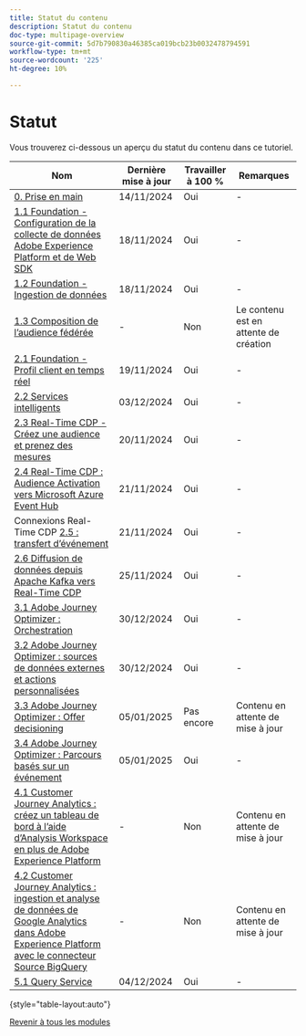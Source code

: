 ```yaml
---
title: Statut du contenu
description: Statut du contenu
doc-type: multipage-overview
source-git-commit: 5d7b790830a46385ca019bcb23b0032478794591
workflow-type: tm+mt
source-wordcount: '225'
ht-degree: 10%

---
```


# Statut

Vous trouverez ci-dessous un aperçu du statut du contenu dans ce tutoriel.

| Nom | Dernière mise à jour | Travailler à 100 % | Remarques         |
| ---------------------- | ------------ | ------------ |------------ |
| [0. Prise en main ](./modules/gettingstarted/gettingstarted/getting-started.md) | 14/11/2024 | Oui | - |
| [1.1 Foundation - Configuration de la collecte de données Adobe Experience Platform et de Web SDK](./modules/datacollection/module1.1/data-ingestion-launch-web-sdk.md) | 18/11/2024 | Oui | - |
| [1.2 Foundation - Ingestion de données](./modules/datacollection/module1.2/data-ingestion.md) | 18/11/2024 | Oui | - |
| [1.3 Composition de l’audience fédérée](./modules/datacollection/module1.3/fac.md) | - | Non | Le contenu est en attente de création |
| [2.1 Foundation - Profil client en temps réel](./modules/rtcdp-b2c/module2.1/real-time-customer-profile.md) | 19/11/2024 | Oui | - |
| [2.2 Services intelligents](./modules/rtcdp-b2c/module2.2/intelligent-services.md) | 03/12/2024 | Oui | - |
| [2.3 Real-Time CDP - Créez une audience et prenez des mesures](./modules/rtcdp-b2c/module2.3/real-time-cdp-build-a-segment-take-action.md) | 20/11/2024 | Oui | - |
| [2.4 Real-Time CDP : Audience Activation vers Microsoft Azure Event Hub](./modules/rtcdp-b2c/module2.4/segment-activation-microsoft-azure-eventhub.md) | 21/11/2024 | Oui | - |
| Connexions Real-Time CDP [2.5 : transfert d’événement](./modules/rtcdp-b2c/module2.5/aep-data-collection-ssf.md) | 21/11/2024 | Oui | - |
| [2.6 Diffusion de données depuis Apache Kafka vers Real-Time CDP](./modules/rtcdp-b2c/module2.6/aep-apache-kafka.md) | 25/11/2024 | Oui | - |
| [3.1 Adobe Journey Optimizer : Orchestration](./modules/ajo-b2c/module3.1/journey-orchestration-create-account.md) | 30/12/2024 | Oui | - |
| [3.2 Adobe Journey Optimizer : sources de données externes et actions personnalisées](./modules/ajo-b2c/module3.2/journey-orchestration-external-weather-api-sms.md) | 30/12/2024 | Oui | - |
| [3.3 Adobe Journey Optimizer : Offer decisioning ](./modules/ajo-b2c/module3.3/offer-decisioning.md) | 05/01/2025 | Pas encore | Contenu en attente de mise à jour |
| [3.4 Adobe Journey Optimizer : Parcours basés sur un événement](./modules/ajo-b2c/module3.4/journeyoptimizer.md) | 05/01/2025 | Oui | - |
| [4.1 Customer Journey Analytics : créez un tableau de bord à l’aide d’Analysis Workspace en plus de Adobe Experience Platform](./modules/cja-b2c/module4.1/customer-journey-analytics-build-a-dashboard.md) | - | Non | Contenu en attente de mise à jour |
| [4.2 Customer Journey Analytics : ingestion et analyse de données de Google Analytics dans Adobe Experience Platform avec le connecteur Source BigQuery](./modules/cja-b2c/module4.2/customer-journey-analytics-bigquery-gcp.md) | - | Non | Contenu en attente de mise à jour |
| [5.1 Query Service](./modules/datadistiller/module5.1/query-service.md) | 04/12/2024 | Oui | - |

{style="table-layout:auto"}

[Revenir à tous les modules](./overview.md)
